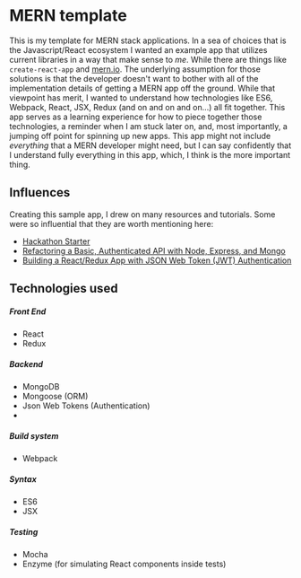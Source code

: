 # MERN template

This is my template for MERN stack applications. In a sea of choices that is the Javascript/React ecosystem I wanted an example app that utilizes current libraries in a way that make sense to _me_. While there are things like `create-react-app` and [mern.io](http://mern.io/). The underlying assumption for those solutions is that the developer doesn't want to bother with all of the implementation details of getting a MERN app off the ground. While that viewpoint has merit, I wanted to understand how technologies like ES6, Webpack, React, JSX, Redux (and on and on and on...) all fit together. This app serves as a learning experience for how to piece together those technologies, a reminder when I am stuck later on, and, most importantly, a jumping off point for spinning up new apps. This app might not include _everything_ that a MERN developer might need, but I can say confidently that I understand fully everything in this app, which, I think is the more important thing.

## Influences

Creating this sample app, I drew on many resources and tutorials. Some were so influential that they are worth mentioning here:
 - [Hackathon Starter](https://github.com/sahat/hackathon-starter)
 - [Refactoring a Basic, Authenticated API with Node, Express, and Mongo](http://blog.slatepeak.com/refactoring-a-basic-authenticated-api-with-node-express-and-mongo/)
 - [Building a React/Redux App with JSON Web Token (JWT) Authentication](http://blog.slatepeak.com/build-a-react-redux-app-with-json-web-token-jwt-authentication/)
 
## Technologies used

##### Front End
 - React
 - Redux
 
##### Backend
 - MongoDB
 - Mongoose (ORM)
 - Json Web Tokens (Authentication)
 - 
##### Build system
 - Webpack
 
##### Syntax
 - ES6
 - JSX

##### Testing
 - Mocha 
 - Enzyme (for simulating React components inside tests)
